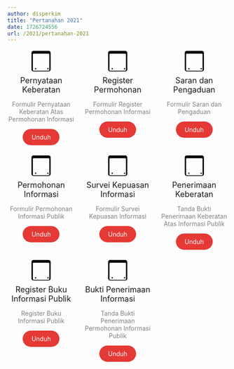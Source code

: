 ```yaml
---
author: disperkim
title: "Pertanahan 2021"
date: 1726724556
url: /2021/pertanahan-2021
---
```


<div style="display: grid; grid-template-columns: repeat(3, 1fr); gap: 20px; text-align: center;"><!-- Kotak file pertama -->
<div><a href="/file/Ay5KXLG3APpd9m9LznJD.pdf" title="PERNYATAAN KEBERATAN" target="_blank" rel="noopener"> <svg xmlns="http://www.w3.org/2000/svg" viewbox="0 0 448 512" style="width: 50px; height: 50px; color: #000;"> <path d="M0 464c0 26.5 21.5 48 48 48h352c26.5 0 48-21.5 48-48V80c0-26.5-21.5-48-48-48H48C21.5 32 0 53.5 0 80v384zM48 96h352c8.5 0 16 7.5 16 16v368c0 8.5-7.5 16-16 16H48c-8.5 0-16-7.5-16-16V112c0-8.5 7.5-16 16-16zM96 464c-8.5 0-16-7.5-16-16s7.5-16 16-16 16 7.5 16 16-7.5 16-16 16zM384 464c-8.5 0-16-7.5-16-16s7.5-16 16-16 16 7.5 16 16-7.5 16-16 16z"></path> </svg> </a>
<p style="font-size: 18px; margin: 10px 0;">Pernyataan Keberatan</p>
<p style="font-size: 14px; color: grey;">Formulir Pernyataan Keberatan Atas Permohonan Informasi</p>
<a href="/file/Ay5KXLG3APpd9m9LznJD.pdf" style="display: inline-block; padding: 10px 20px; background-color: #e53935; color: #fff; border-radius: 20px; text-decoration: none;">Unduh</a></div>
<!-- Kotak file kedua -->
<div><a href="/file/MMU6i5mqqrqqCfEi0NsE.pdf" title="REGISTER PERMOHONAN" target="_blank" rel="noopener"> <svg xmlns="http://www.w3.org/2000/svg" viewbox="0 0 448 512" style="width: 50px; height: 50px; color: #000;"> <path d="M0 464c0 26.5 21.5 48 48 48h352c26.5 0 48-21.5 48-48V80c0-26.5-21.5-48-48-48H48C21.5 32 0 53.5 0 80v384zM48 96h352c8.5 0 16 7.5 16 16v368c0 8.5-7.5 16-16 16H48c-8.5 0-16-7.5-16-16V112c0-8.5 7.5-16 16-16zM96 464c-8.5 0-16-7.5-16-16s7.5-16 16-16 16 7.5 16 16-7.5 16-16 16zM384 464c-8.5 0-16-7.5-16-16s7.5-16 16-16 16 7.5 16 16-7.5 16-16 16z"></path> </svg> </a>
<p style="font-size: 18px; margin: 10px 0;">Register Permohonan</p>
<p style="font-size: 14px; color: grey;">Formulir Register Permohonan Informasi</p>
<a href="/file/MMU6i5mqqrqqCfEi0NsE.pdf" style="display: inline-block; padding: 10px 20px; background-color: #e53935; color: #fff; border-radius: 20px; text-decoration: none;">Unduh</a></div>
<!-- Kotak file ketiga -->
<div><a href="/file/qSmLFv33km3EHPSMyMQk.pdf" title="SARAN DAN PENGADUAN" target="_blank" rel="noopener"> <svg xmlns="http://www.w3.org/2000/svg" viewbox="0 0 448 512" style="width: 50px; height: 50px; color: #000;"> <path d="M0 464c0 26.5 21.5 48 48 48h352c26.5 0 48-21.5 48-48V80c0-26.5-21.5-48-48-48H48C21.5 32 0 53.5 0 80v384zM48 96h352c8.5 0 16 7.5 16 16v368c0 8.5-7.5 16-16 16H48c-8.5 0-16-7.5-16-16V112c0-8.5 7.5-16 16-16zM96 464c-8.5 0-16-7.5-16-16s7.5-16 16-16 16 7.5 16 16-7.5 16-16 16zM384 464c-8.5 0-16-7.5-16-16s7.5-16 16-16 16 7.5 16 16-7.5 16-16 16z"></path> </svg> </a>
<p style="font-size: 18px; margin: 10px 0;">Saran dan Pengaduan</p>
<p style="font-size: 14px; color: grey;">Formulir Saran dan Pengaduan</p>
<a href="/file/qSmLFv33km3EHPSMyMQk.pdf" style="display: inline-block; padding: 10px 20px; background-color: #e53935; color: #fff; border-radius: 20px; text-decoration: none;">Unduh</a></div>
<!-- Kotak file keempat -->
<div><a href="/file/PODBPcujsImVtkVWGz2f.pdf" title="PERMOHONAN INFORMASI" target="_blank" rel="noopener"> <svg xmlns="http://www.w3.org/2000/svg" viewbox="0 0 448 512" style="width: 50px; height: 50px; color: #000;"> <path d="M0 464c0 26.5 21.5 48 48 48h352c26.5 0 48-21.5 48-48V80c0-26.5-21.5-48-48-48H48C21.5 32 0 53.5 0 80v384zM48 96h352c8.5 0 16 7.5 16 16v368c0 8.5-7.5 16-16 16H48c-8.5 0-16-7.5-16-16V112c0-8.5 7.5-16 16-16zM96 464c-8.5 0-16-7.5-16-16s7.5-16 16-16 16 7.5 16 16-7.5 16-16 16zM384 464c-8.5 0-16-7.5-16-16s7.5-16 16-16 16 7.5 16 16-7.5 16-16 16z"></path> </svg> </a>
<p style="font-size: 18px; margin: 10px 0;">Permohonan Informasi</p>
<p style="font-size: 14px; color: grey;">Formulir Permohonan Informasi Publik</p>
<a href="/file/PODBPcujsImVtkVWGz2f.pdf" style="display: inline-block; padding: 10px 20px; background-color: #e53935; color: #fff; border-radius: 20px; text-decoration: none;">Unduh</a></div>
<!-- Kotak file kelima -->
<div><a href="/file/aWRtZlnuA8WMAtpAbihx.pdf" title="SURVEY KEPUASAN INFORMASI" target="_blank" rel="noopener"> <svg xmlns="http://www.w3.org/2000/svg" viewbox="0 0 448 512" style="width: 50px; height: 50px; color: #000;"> <path d="M0 464c0 26.5 21.5 48 48 48h352c26.5 0 48-21.5 48-48V80c0-26.5-21.5-48-48-48H48C21.5 32 0 53.5 0 80v384zM48 96h352c8.5 0 16 7.5 16 16v368c0 8.5-7.5 16-16 16H48c-8.5 0-16-7.5-16-16V112c0-8.5 7.5-16 16-16zM96 464c-8.5 0-16-7.5-16-16s7.5-16 16-16 16 7.5 16 16-7.5 16-16 16zM384 464c-8.5 0-16-7.5-16-16s7.5-16 16-16 16 7.5 16 16-7.5 16-16 16z"></path> </svg> </a>
<p style="font-size: 18px; margin: 10px 0;">Survei Kepuasan Informasi</p>
<p style="font-size: 14px; color: grey;">Formulir Survei Kepuasan Informasi</p>
<a href="/file/aWRtZlnuA8WMAtpAbihx.pdf" style="display: inline-block; padding: 10px 20px; background-color: #e53935; color: #fff; border-radius: 20px; text-decoration: none;">Unduh</a></div>
<!-- Kotak file keenam -->
<div><a href="/file/fPSoa4y6YNfJbGEkgsJr.pdf" title="PENERIMAAN KEBERATAN" target="_blank" rel="noopener"> <svg xmlns="http://www.w3.org/2000/svg" viewbox="0 0 448 512" style="width: 50px; height: 50px; color: #000;"> <path d="M0 464c0 26.5 21.5 48 48 48h352c26.5 0 48-21.5 48-48V80c0-26.5-21.5-48-48-48H48C21.5 32 0 53.5 0 80v384zM48 96h352c8.5 0 16 7.5 16 16v368c0 8.5-7.5 16-16 16H48c-8.5 0-16-7.5-16-16V112c0-8.5 7.5-16 16-16zM96 464c-8.5 0-16-7.5-16-16s7.5-16 16-16 16 7.5 16 16-7.5 16-16 16zM384 464c-8.5 0-16-7.5-16-16s7.5-16 16-16 16 7.5 16 16-7.5 16-16 16z"></path> </svg> </a>
<p style="font-size: 18px; margin: 10px 0;">Penerimaan Keberatan</p>
<p style="font-size: 14px; color: grey;">Tanda Bukti Penerimaan Keberatan Atas Informasi Publik</p>
<a href="/file/fPSoa4y6YNfJbGEkgsJr.pdf" style="display: inline-block; padding: 10px 20px; background-color: #e53935; color: #fff; border-radius: 20px; text-decoration: none;">Unduh</a></div>
<!-- Kotak file ketujuh -->
<div><a href="/file/newfile.pdf" title="REGISTER BUKU INFORMASI PUBLIK" target="_blank" rel="noopener"> <svg xmlns="http://www.w3.org/2000/svg" viewbox="0 0 448 512" style="width: 50px; height: 50px; color: #000;"> <path d="M0 464c0 26.5 21.5 48 48 48h352c26.5 0 48-21.5 48-48V80c0-26.5-21.5-48-48-48H48C21.5 32 0 53.5 0 80v384zM48 96h352c8.5 0 16 7.5 16 16v368c0 8.5-7.5 16-16 16H48c-8.5 0-16-7.5-16-16V112c0-8.5 7.5-16 16-16zM96 464c-8.5 0-16-7.5-16-16s7.5-16 16-16 16 7.5 16 16-7.5 16-16 16zM384 464c-8.5 0-16-7.5-16-16s7.5-16 16-16 16 7.5 16 16-7.5 16-16 16z"></path> </svg> </a>
<p style="font-size: 18px; margin: 10px 0;">Register Buku Informasi Publik</p>
<p style="font-size: 14px; color: grey;">Register Buku Informasi Publik</p>
<a href="/file/newfile.pdf" style="display: inline-block; padding: 10px 20px; background-color: #e53935; color: #fff; border-radius: 20px; text-decoration: none;">Unduh</a></div>
<!-- Kotak file kedelapan -->
<div><a href="/file/pUzlYcyKKNdVsb5jZGcJ.pdf" title="BUKTI PENERIMAAN INFORMASI" target="_blank" rel="noopener"> <svg xmlns="http://www.w3.org/2000/svg" viewbox="0 0 448 512" style="width: 50px; height: 50px; color: #000;"> <path d="M0 464c0 26.5 21.5 48 48 48h352c26.5 0 48-21.5 48-48V80c0-26.5-21.5-48-48-48H48C21.5 32 0 53.5 0 80v384zM48 96h352c8.5 0 16 7.5 16 16v368c0 8.5-7.5 16-16 16H48c-8.5 0-16-7.5-16-16V112c0-8.5 7.5-16 16-16zM96 464c-8.5 0-16-7.5-16-16s7.5-16 16-16 16 7.5 16 16-7.5 16-16 16zM384 464c-8.5 0-16-7.5-16-16s7.5-16 16-16 16 7.5 16 16-7.5 16-16 16z"></path> </svg> </a>
<p style="font-size: 18px; margin: 10px 0;">Bukti Penerimaan Informasi</p>
<p style="font-size: 14px; color: grey;">Tanda Bukti Penerimaan Permohonan Informasi Publik</p>
<a href="/file/pUzlYcyKKNdVsb5jZGcJ.pdf" style="display: inline-block; padding: 10px 20px; background-color: #e53935; color: #fff; border-radius: 20px; text-decoration: none;">Unduh</a></div>
</div>

